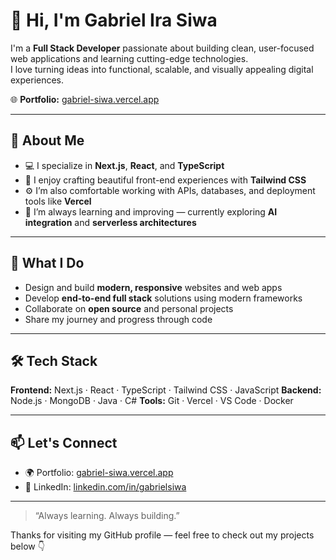 # 👋 Hi, I'm Gabriel Ira Siwa

I'm a **Full Stack Developer** passionate about building clean, user-focused web applications and learning cutting-edge technologies.  
I love turning ideas into functional, scalable, and visually appealing digital experiences.

🌐 **Portfolio:** [gabriel-siwa.vercel.app](https://gabriel-siwa.vercel.app)

---

## 🧠 About Me

- 💻 I specialize in **Next.js**, **React**, and **TypeScript**
- 🎨 I enjoy crafting beautiful front-end experiences with **Tailwind CSS**
- ⚙️ I’m also comfortable working with APIs, databases, and deployment tools like **Vercel**
- 🚀 I’m always learning and improving — currently exploring **AI integration** and **serverless architectures**

---

## 🧩 What I Do

- Design and build **modern, responsive** websites and web apps  
- Develop **end-to-end full stack** solutions using modern frameworks  
- Collaborate on **open source** and personal projects  
- Share my journey and progress through code

---

## 🛠️ Tech Stack

**Frontend:** Next.js · React · TypeScript · Tailwind CSS · JavaScript
**Backend:** Node.js · MongoDB · Java · C#
**Tools:** Git · Vercel · VS Code · Docker 

---

## 📫 Let's Connect

- 🌍 Portfolio: [gabriel-siwa.vercel.app](https://gabriel-siwa.vercel.app)  
- 💼 LinkedIn: [linkedin.com/in/gabrielsiwa](https://ca.linkedin.com/in/gabrielsiwa)  

---

> “Always learning. Always building.”

Thanks for visiting my GitHub profile — feel free to check out my projects below 👇
